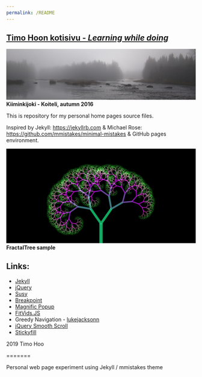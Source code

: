 ```yaml
---
permalink: /README
---
```

## [Timo Hoon kotisivu - *Learning while doing*](https://TimoHoo.github.io/)

![banneri]( /assets/images/Maisema_banner.png) **Kiiminkijoki - Koiteli, autumn 2016**

This is repository for my personal home pages source files.

Inspired by Jekyll: <https://jekyllrb.com> & Michael Rose: <https://github.com/mmistakes/minimal-mistakes> & GitHub pages environment.

![Fraktaalipuu]( /assets/images/Fraktaalipuu.png) **FractalTree sample**

## Links:

- [Jekyll](http://jekyllrb.com/)
- [jQuery](http://jquery.com/)
- [Susy](http://susy.oddbird.net/)
- [Breakpoint](http://breakpoint-sass.com/)
- [Magnific Popup](http://dimsemenov.com/plugins/magnific-popup/)
- [FitVids.JS](http://fitvidsjs.com/)
- Greedy Navigation - [lukejacksonn](http://codepen.io/lukejacksonn/pen/PwmwWV)
- [jQuery Smooth Scroll](https://github.com/kswedberg/jquery-smooth-scroll)
- [Stickyfill](https://github.com/wilddeer/stickyfill)

<c> 2019 Timo Hoo

=======

Personal web page experiment using Jekyll / mmistakes theme
